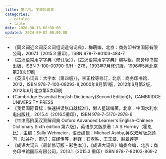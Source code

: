```yaml
---
title: 第六扎，字典和词典
categories:
  - catalog
  - table
date: 2020-08-16 00:00:00
updated: 2024-09-02 00:00:00
---
```


- 《同义词近义词反义词组词造句词典》，梅萌编，北京：商务印书馆国际有限公司，2007.1（2015.3 重印），ISBN 978-7-80103-484-7
- 《古汉语常用字字典（修订版）》，《古汉语常用字字典》编写组，商务印书馆出版，ISBN 7-100-00790-9/H - 276，1993年7月修订版，1996年5月北京第28次印刷
- 《英汉小词典：大字本（第四版）》，李正栓等修订，北京：商务印书馆，2012，ISBN 978-7-100-08293-8,2000年8月第1版，2012年6月第2版，2012年6月北京第5次印刷
- 《Cambridge Essential English Dictionary(Second Edition)》，CAMBRIDGE UNIVERSITY PRESS
- 《我爱国际音标：快速拼读张口就标准》，懒人星球编著，北京：中国水利水电出版社，2015.4（2016.5重印），ISBN 978-7-5170-2978-6
- 《牛津高阶英汉双解词典 Oxford Advanced Learner's English-Chinese Dictionary Sixth edition 第六版》，英语原文版原著：A S Hornby（霍恩比），主编：Sally Wehmeier，语音编辑：Michael Ashby,英汉双解版总顾问：陆谷孙，审订：庄绎传等，翻译：石孝殊、王玉章、赵翠莲等
- 《成语大词典（最新修订版 - 彩色本）》，《成语大词典》编委会编，北京：商务印书馆国际有限公司，2013.1（2015.3 重印）ISBN 978-7-80103-869-2